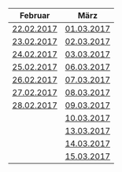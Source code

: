 Februar                                        | März                                          |
-----------------------------------------------|-----------------------------------------------|
[22.02.2017](Tagesberichte/TB_RM_22.02.2017.md)|[01.03.2017](Tagesberichte/TB_RM_01.03.2017.md)|
[23.02.2017](Tagesberichte/TB_RM_23.02.2017.md)|[02.03.2017](Tagesberichte/TB_RM_02.03.2017.md)|
[24.02.2017](Tagesberichte/TB_RM_24.02.2017.md)|[03.03.2017](Tagesberichte/TB_RM_03.03.2017.md)|
[25.02.2017](Tagesberichte/TB_RM_25.02.2017.md)|[06.03.2017](Tagesberichte/TB_RM_06.03.2017.md)|
[26.02.2017](Tagesberichte/TB_RM_26.02.2017.md)|[07.03.2017](Tagesberichte/TB_RM_07.03.2017.md)|
[27.02.2017](Tagesberichte/TB_RM_27.02.2017.md)|[08.03.2017](Tagesberichte/TB_RM_08.03.2017.md)|
[28.02.2017](Tagesberichte/TB_RM_28.02.2017.md)|[09.03.2017](Tagesberichte/TB_RM_09.03.2017.md)|
                                               |[10.03.2017](Tagesberichte/TB_RM_10.03.2017.md)|
                                               |[13.03.2017](Tagesberichte/TB_RM_13.03.2017.md)|
                                               |[14.03.2017](Tagesberichte/TB_RM_14.03.2017.md)|
                                               |[15.03.2017](Tagesberichte/TB_RM_15.03.2017.md)|